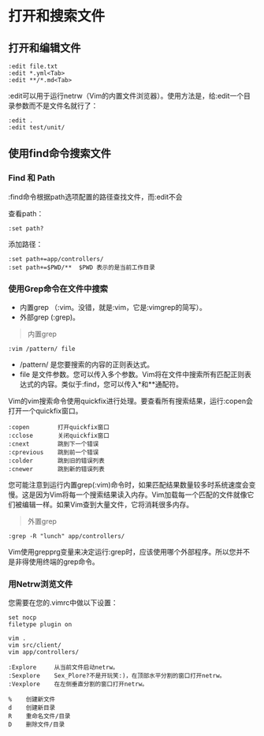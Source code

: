 # 打开和搜索文件

## 打开和编辑文件

```
:edit file.txt
:edit *.yml<Tab>
:edit **/*.md<Tab>
```
:edit可以用于运行netrw（Vim的内置文件浏览器）。使用方法是，给:edit一个目录参数而不是文件名就行了：
```
:edit .
:edit test/unit/
```

## 使用find命令搜索文件

### Find 和 Path
:find命令根据path选项配置的路径查找文件，而:edit不会

查看path：
```
:set path?
```

添加路径：
```
:set path+=app/controllers/
:set path+=$PWD/**  $PWD 表示的是当前工作目录
```

### 使用Grep命令在文件中搜索

- 内置grep （:vim。没错，就是:vim，它是:vimgrep的简写）。
- 外部grep (:grep)。

> 内置grep

```
:vim /pattern/ file
```
- /pattern/ 是您要搜索的内容的正则表达式。
- file 是文件参数。您可以传入多个参数。Vim将在文件中搜索所有匹配正则表达式的内容。类似于:find，您可以传入*和**通配符。

Vim的vim搜索命令使用quickfix进行处理。要查看所有搜索结果，运行:copen会打开一个quickfix窗口。
```
:copen        打开quickfix窗口
:cclose       关闭quickfix窗口
:cnext        跳到下一个错误
:cprevious    跳到前一个错误
:colder       跳到旧的错误列表
:cnewer       跳到新的错误列表
```

您可能注意到运行内置grep(:vim)命令时，如果匹配结果数量较多时系统速度会变慢。这是因为Vim将每一个搜索结果读入内存。Vim加载每一个匹配的文件就像它们被编辑一样。如果Vim查到大量文件，它将消耗很多内存。

> 外置grep

```
:grep -R "lunch" app/controllers/
```

Vim使用grepprg变量来决定运行:grep时，应该使用哪个外部程序。所以您并不是非得使用终端的grep命令。

### 用Netrw浏览文件
您需要在您的.vimrc中做以下设置：
```
set nocp
filetype plugin on
```

```
vim .
vim src/client/
vim app/controllers/

:Explore     从当前文件启动netrw。
:Sexplore    Sex_Plore?不是开玩笑:)，在顶部水平分割的窗口打开netrw。
:Vexplore    在左侧垂直分割的窗口打开netrw。
```

```
%    创建新文件
d    创建新目录
R    重命名文件/目录
D    删除文件/目录
```